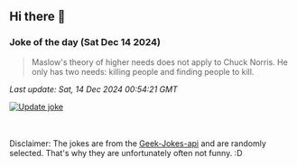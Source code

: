 ## Hi there 👋

### Joke of the day (Sat Dec 14 2024)
<!-- joke -->
>Maslow's theory of higher needs does not apply to Chuck Norris. He only has two needs: killing people and finding people to kill.
<!-- /joke -->

*Last update: Sat, 14 Dec 2024 00:54:21 GMT*

[![Update joke](https://github.com/nclskfm/nclskfm/actions/workflows/joke.yml/badge.svg)](https://github.com/nclskfm/nclskfm/actions/workflows/joke.yml)

<br><br>
Disclaimer: The jokes are from the [Geek-Jokes-api](https://github.com/sameerkumar18/geek-joke-api) and are randomly selected. That's why they are unfortunately often not funny. :D
